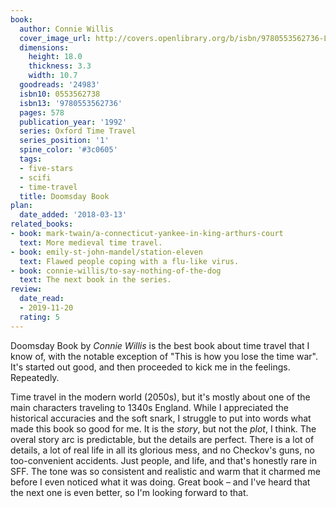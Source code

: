 ```yaml
---
book:
  author: Connie Willis
  cover_image_url: http://covers.openlibrary.org/b/isbn/9780553562736-L.jpg
  dimensions:
    height: 18.0
    thickness: 3.3
    width: 10.7
  goodreads: '24983'
  isbn10: 0553562738
  isbn13: '9780553562736'
  pages: 578
  publication_year: '1992'
  series: Oxford Time Travel
  series_position: '1'
  spine_color: '#3c0605'
  tags:
  - five-stars
  - scifi
  - time-travel
  title: Doomsday Book
plan:
  date_added: '2018-03-13'
related_books:
- book: mark-twain/a-connecticut-yankee-in-king-arthurs-court
  text: More medieval time travel.
- book: emily-st-john-mandel/station-eleven
  text: Flawed people coping with a flu-like virus.
- book: connie-willis/to-say-nothing-of-the-dog
  text: The next book in the series.
review:
  date_read:
  - 2019-11-20
  rating: 5
---
```


Doomsday Book by *Connie Willis* is the best book about time travel that I know of, with the notable exception of "This is how you lose the time war". It's started out good, and then proceeded to kick me in the feelings. Repeatedly.

Time travel in the modern world (2050s), but it's mostly about one of the main characters traveling to 1340s England. While I appreciated the historical accuracies and the soft snark, I struggle to put into words what made this book so good for me. It is the *story*, but not the *plot*, I think. The overal story arc is predictable, but the details are perfect. There is a lot of details, a lot of real life in all its glorious mess, and no Checkov's guns, no too-convenient accidents. Just people, and life, and that's honestly rare in SFF. The tone was so consistent and realistic and warm that it charmed me before I even noticed what it was doing. Great book – and I've heard that the next one is even better, so I'm looking forward to that.

